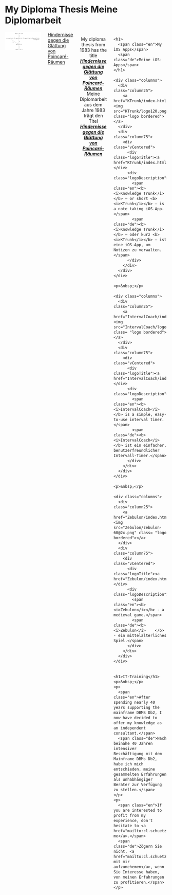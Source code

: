 <h1>
  <span class="en">My Diploma Thesis</span>
  <span class="de">Meine Diplomarbeit</span>
</h1>
<div class="columns">
  <div class="column25">
    <a href="Diplomarbeit/Diplomarbeit.pdf"><img src="Diplomarbeit/KommutativesDiagramm.png" class="logo"></a>
  </div>
  <div class="column75">
    <div class="vCentered">
      <div class="logoTitle"><a href="Diplomarbeit/Diplomarbeit.pdf">Hindernisse gegen die Glättung von Poincaré-Räumen</a></div>
      <div class="logoDescription">&nbsp;</div>
    </div>
  </div>
<p style="text-align: center;">
  <span class="en">My diploma thesis from 1983 has the title<br><b><i><a href="Diplomarbeit/Diplomarbeit.pdf">Hindernisse gegen die Glättung von Poincaré-Räumen</a></i></b></span>
  <span class="de">Meine Diplomarbeit aus dem Jahre 1983 trägt den Titel<br><b><i><a href="Diplomarbeit/Diplomarbeit.pdf">Hindernisse gegen die Glättung von Poincaré-Räumen</a></i></b></span>
</p>



    <h1>
      <span class="en">My iOS Apps</span>
      <span class="de">Meine iOS-Apps</span>
    </h1>

    <div class="columns">
      <div class="column25">
        <a href="KTrunk/index.html"><img src="KTrunk/logo120.png" class="logo bordered"></a>
      </div>
      <div class="column75">
        <div class="vCentered">
          <div class="logoTitle"><a href="KTrunk/index.html">KTrunk</a></div>
          <div class="logoDescription">
            <span class="en"><b><i>Knowledge Trunk</i></b> — or short <b><i>KTrunk</i></b> — is a note taking iOS-App.</span>
            <span class="de"><b><i>Knowledge Trunk</i></b> — oder kurz <b><i>KTrunk</i></b> — ist eine iOS-App, um Notizen zu verwalten.</span>
          </div>
        </div>
      </div>
    </div>

    <p>&nbsp;</p>

    <div class="columns">
      <div class="column25">
        <a href="IntervalCoach/index.html"><img src="IntervalCoach/logo120.png" class= "logo bordered"></a>
      </div>
      <div class="column75">
        <div class="vCentered">
          <div class="logoTitle"><a href="IntervalCoach/index.html">IntervalCoach</a></div>
          <div class="logoDescription">
            <span class="en"><b><i>IntervalCoach</i></b> is a simple, easy-to-use interval timer.</span>
            <span class="de"><b><i>IntervalCoach</i></b> ist ein einfacher, benutzerfreundlicher Intervall-Timer.</span>
          </div>
        </div>
      </div>
    </div>

    <p>&nbsp;</p>

    <div class="columns">
      <div class="column25">
        <a href="Zebulon/index.html"><img src="Zebulon/zebulon-60@2x.png" class= "logo bordered"></a>
      </div>
      <div class="column75">
        <div class="vCentered">
          <div class="logoTitle"><a href="Zebulon/index.html">Zebulon</a></div>
          <div class="logoDescription">
            <span class="en"><b><i>Zebulon</i></b> - a medieval game.</span>
            <span class="de"><b><i>Zebulon</i>    </b> - ein mittelalterliches Spiel.</span>
          </div>
        </div>
      </div>
    </div>

    
    <h1>IT-Training</h1>
    <p>&nbsp;</p>
    <p>
      <span class="en">After spending nearly 40 years supporting the mainframe DBMS Db2, I now have decided to offer my knowledge as an independent consultant.</span>
      <span class="de">Nach beinahe 40 Jahren intensiver Beschäftigung mit dem Mainframe DBMs Db2, habe ich mich entschieden, meine gesammelten Erfahrungen als unhabhängiger Berater zur Verfügung zu stellen.</span>
    </p>
    <p>
      <span class="en">If you are interested to profit from my experience, don't hesitate to <a href="mailto:cl.schuetzdeller@icloud.com">contact me</a>.</span>
      <span class="de">Zögern Sie nicht, <a href="mailto:cl.schuetzdeller@icloud.com">Kontakt mit mir aufzunehemen</a>, wenn Sie Interesse haben, von meinen Erfahrungen zu profitieren.</span>
    </p>
  </div>
  

<h3>&nbsp;</h3>

